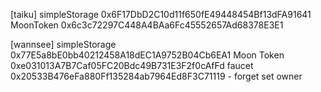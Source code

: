 [taiku]
simpleStorage
0x6F17DbD2C10d11f650fE49448454Bf13dFA91641
MoonToken
0x6c3c72297C448A4BAa6Fc45552657Ad68378E3E1

[wannsee]
simpleStorage
0x77E5a8bE0bb40212458A18dEC1A9752B04Cb6EA1
Moon Token
0xe031013A7B7Caf05FC20Bdc49B731E3F2f0cAfFd
faucet
0x20533B476eFa880Ff135284ab7964Ed8F3C71119 - forget set owner
